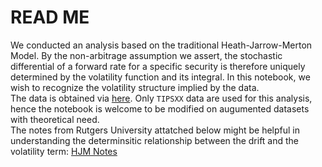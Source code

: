 # READ ME
We conducted an analysis based on the traditional Heath-Jarrow-Merton Model. By the non-arbitrage assumption we assert, the stochastic differential of a forward rate for a specific security is therefore uniquely determined by the volatility function and its integral. In this notebook, we wish to recognize the volatility structure implied by the data. <br/>
The data is obtained via <a href="https://www.federalreserve.gov/data/tips-yield-curve-and-inflation-compensation.htm" style="text-decoration: underlin;">here</a>. Only `TIPSXX` data are used for this analysis, hence the notebook is welcome to be modified on augumented datasets with theoretical need. <br/>
The notes from Rutgers University attatched below might be helpful in understanding the determinsitic relationship between the drift and the volatility term: <a href="https://sites.math.rutgers.edu/~tmp140/courses/Spring2014/622%20-%20Lecture12a.pdf" style="text-decoration: underline;">HJM Notes<a/>
